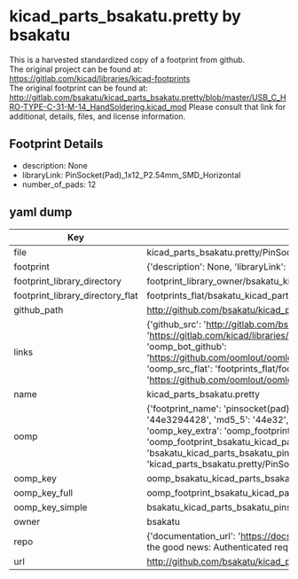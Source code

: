 # kicad_parts_bsakatu.pretty by bsakatu  
This is a harvested standardized copy of a footprint from github.  
The original project can be found at:  
https://gitlab.com/kicad/libraries/kicad-footprints  
The original footprint can be found at:
http://gitlab.com/bsakatu/kicad_parts_bsakatu.pretty/blob/master/USB_C_HRO-TYPE-C-31-M-14_HandSoldering.kicad_mod
Please consult that link for additional, details, files, and license information.  
## Footprint Details
* description: None  
* libraryLink: PinSocket(Pad)_1x12_P2.54mm_SMD_Horizontal  
* number_of_pads: 12  
## yaml dump  
| Key | Value |  
| --- | --- |  
| file | kicad_parts_bsakatu.pretty/PinSocket(Pad)_1x12_P2.54mm_SMD_Horizontal.kicad_mod |  
| footprint | {'description': None, 'libraryLink': 'PinSocket(Pad)_1x12_P2.54mm_SMD_Horizontal', 'number_of_pads': 12} |  
| footprint_library_directory | footprint_library_owner/bsakatu_kicad_parts_bsakatu.pretty |  
| footprint_library_directory_flat | footprints_flat/bsakatu_kicad_parts_bsakatu_pinsocket(pad)_1x12_p2_54mm_smd_horizontal/working |  
| github_path | http://github.com/bsakatu/kicad_parts_bsakatu.pretty/blob/master/PinSocket(Pad)_1x12_P2.54mm_SMD_Horizontal.kicad_mod |  
| links | {'github_src': 'http://gitlab.com/bsakatu/kicad_parts_bsakatu.pretty/blob/master/USB_C_HRO-TYPE-C-31-M-14_HandSoldering.kicad_mod', 'github_src_repo': 'https://gitlab.com/kicad/libraries/kicad-footprints', 'oomp_bot': 'footprints/bsakatu_kicad_parts_bsakatu_pinsocket(pad)_1x12_p2_54mm_smd_horizontal/working', 'oomp_bot_github': 'https://github.com/oomlout/oomlout_oomp_footprint_bot/tree/main/footprints/bsakatu_kicad_parts_bsakatu_pinsocket(pad)_1x12_p2_54mm_smd_horizontal/working', 'oomp_src_flat': 'footprints_flat/footprints_flat/bsakatu_kicad_parts_bsakatu_pinsocket(pad)_1x12_p2_54mm_smd_horizontal/working', 'oomp_src_flat_github': 'https://github.com/oomlout/oomlout_oomp_footprint_src/tree/main/footprints_flat/bsakatu_kicad_parts_bsakatu_pinsocket(pad)_1x12_p2_54mm_smd_horizontal/working'} |  
| name | kicad_parts_bsakatu.pretty |  
| oomp | {'footprint_name': 'pinsocket(pad)_1x12_p2_54mm_smd_horizontal', 'library_name': 'kicad_parts_bsakatu', 'md5': '44e329442860e27b023778ca5aff18b1', 'md5_10': '44e3294428', 'md5_5': '44e32', 'md5_6': '44e329', 'oomp_key': 'oomp_bsakatu_kicad_parts_bsakatu_pinsocket(pad)_1x12_p2_54mm_smd_horizontal', 'oomp_key_extra': 'oomp_footprint_bsakatu_kicad_parts_bsakatu_pinsocket(pad)_1x12_p2_54mm_smd_horizontal', 'oomp_key_full': 'oomp_footprint_bsakatu_kicad_parts_bsakatu_pinsocket(pad)_1x12_p2_54mm_smd_horizontal_44e329', 'oomp_key_simple': 'bsakatu_kicad_parts_bsakatu_pinsocket(pad)_1x12_p2_54mm_smd_horizontal', 'original_filename': 'kicad_parts_bsakatu.pretty/PinSocket(Pad)_1x12_P2.54mm_SMD_Horizontal.kicad_mod', 'owner_name': 'bsakatu'} |  
| oomp_key | oomp_bsakatu_kicad_parts_bsakatu_pinsocket(pad)_1x12_p2_54mm_smd_horizontal |  
| oomp_key_full | oomp_footprint_bsakatu_kicad_parts_bsakatu_pinsocket(pad)_1x12_p2_54mm_smd_horizontal |  
| oomp_key_simple | bsakatu_kicad_parts_bsakatu_pinsocket(pad)_1x12_p2_54mm_smd_horizontal |  
| owner | bsakatu |  
| repo | {'documentation_url': 'https://docs.github.com/rest/overview/resources-in-the-rest-api#rate-limiting', 'message': "API rate limit exceeded for 84.66.173.59. (But here's the good news: Authenticated requests get a higher rate limit. Check out the documentation for more details.)"} |  
| url | http://github.com/bsakatu/kicad_parts_bsakatu.pretty |  

